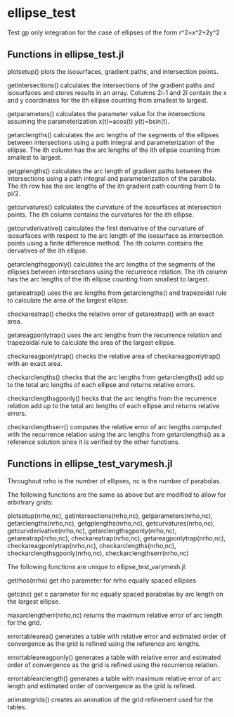 # ellipse_test
Test gp only integration for the case of ellipses of the form r^2=x^2+2y^2

Functions in ellipse_test.jl
-------------------------------------------------------------------------------------------------------

plotsetup() plots the isosurfaces, gradient paths, and intersection points.

getintersections() calculates the intersections of the gradient paths and isosurfaces and stores results in an array. Columns 2i-1 and 2i contain the x and y coordinates for the ith ellipse counting from smallest to largest.

getparameters() calculates the parameter value for the intersections assuming the parameterization x(t)=acos(t) y(t)=bsin(t).

getarclengths() calculates the arc lengths of the segments of the ellipses between intersections using a path integral and parameterization of the ellipse. The ith column has the arc lengths of the ith ellipse counting from smallest to largest.

getgplengths() calculates the arc length of gradient paths between the intersections using a path integral and parameterization of the parabola. The ith row has the arc lengths of the ith gradient path counting from 0 to pi/2.

getcurvatures() calculates the curvature of the isosurfaces at intersection points. The ith column contains the curvatures for the ith ellipse.

getcurvderivative() calculates the first derivative of the curvature of isosurfaces with respect to the arc length of the isosurface as intersection points using a finite difference method. The ith column contains the dervatives of the ith ellipse.

getarclengthsgponly() calculates the arc lengths of the segments of the ellipses between intersections using the recurrence relation. The ith column has the arc lengths of the ith ellipse counting from smallest to largest.

getareatrap() uses the arc lengths from getarclengths() and trapezoidal rule to calculate the area of the largest ellipse.

checkareatrap() checks the relative error of getareatrap() with an exact area.

getareagponlytrap() uses the arc lengths from the recurrence relation and trapezoidal rule to calculate the area of the largest ellipse.

checkareagponlytrap() checks the relative area of checkareagponlytrap() with an exact area.

checkarclengths() checks that the arc lengths from getarclengths() add up to the total arc lengths of each ellipse and returns relative errors.

checkarclengthsgponly() hecks that the arc lengths from the recurrence relation add up to the total arc lengths of each ellipse and returns relative errors.

checkarclengthserr() computes the relative error of arc lengths computed with the recurrence relation using the arc lengths from getarclengths() as a reference solution since it is verified by the other functions. 

Functions in ellipse_test_varymesh.jl
-------------------------------------------------------------------------------------------------------
Throughout nrho is the number of ellipses, nc is the number of parabolas.

The following functions are the same as above but are modified to allow for arbirtrary grids:

plotsetup(nrho,nc), getintersections(nrho,nc), getparameters(nrho,nc), getarclengths(nrho,nc), getgplengths(nrho,nc), getcurvatures(nrho,nc), getcurvderivative(nrho,nc), getarclengthsgponly(nrho,nc), getareatrap(nrho,nc), checkareatrap(nrho,nc), getareagponlytrap(nrho,nc), checkareagponlytrap(nrho,nc), checkarclengths(nrho,nc), checkarclengthsgponly(nrho,nc), checkarclengthserr(nrho,nc)

The following functions are unique to ellipse_test_varymesh.jl:

getrhos(nrho) get rho parameter for nrho equally spaced ellipses

getc(nc) get c parameter for nc equally spaced parabolas by arc length on the largest ellipse.

maxarclengtherr(nrho,nc) returns the maximum relative error of arc length for the grid.

errortablearea() generates a table with relative error and estimated order of convergence as the grid is refined using the reference arc lengths.

errortableareagponly() generates a table with relative error and estimated order of convergence as the grid is refined using the recurrence relation.

errortablearclength() generates a table with maximum relative error of arc length and estimated order of convergence as the grid is refined.

animategrids() creates an animation of the grid refinement used for the tables.

